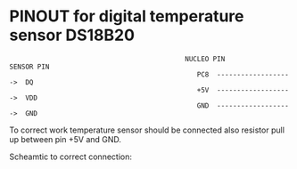 # PINOUT for digital temperature sensor DS18B20
                                                NUCLEO PIN                SENSOR PIN
                                                   PC8  ------------------->  DQ
                                                   +5V  ------------------->  VDD
                                                   GND  ------------------->  GND
To correct work temperature sensor should be connected also resistor pull up between pin +5V and GND.

Scheamtic to correct connection:

             
        
